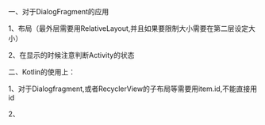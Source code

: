一、对于DialogFragment的应用

1、布局（最外层需要用RelativeLayout,并且如果要限制大小需要在第二层设定大小）

2、在显示的时候注意判断Activity的状态



二、Kotlin的使用上：

1、对于Dialogfragment,或者RecyclerView的子布局等需要用item.id,不能直接用id

2、
